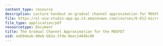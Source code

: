 ```yaml
---
content_type: resource
description: Lecture handout on gradual channel approximation for MOSFETs.
file: https://ol-ocw-studio-app-qa.s3.amazonaws.com/courses/6-012-microelectronic-devices-and-circuits-fall-2009/eeb94eab00ebb62a3fde0eec1484bc08_MIT6_012F09_lec11_gradual.pdf
file_type: application/pdf
resourcetype: Document
title: The Gradual Channel Approximation for the MOSFET
uid: eeb94eab-00eb-b62a-3fde-0eec1484bc08
---
```

